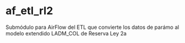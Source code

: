 # af_etl_rl2
Submódulo para AirFlow del ETL que convierte los datos de parámo al modelo extendido LADM_COL de Reserva Ley 2a
